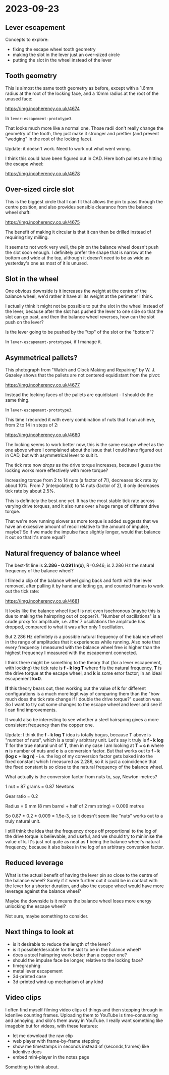 # 2023-09-23

## Lever escapement

Concepts to explore:

 * fixing the escape wheel tooth geometry
 * making the slot in the lever just an over-sized circle
 * putting the slot in the wheel instead of the lever

## Tooth geometry

This is almost the same tooth geometry as before, except with a 1.6mm radius at the root of
the locking face, and a 10mm radius at the root of the unused face:

https://img.incoherency.co.uk/4674

In `lever-escapement-prototype3`.

That looks much more like a normal one. Those radii don't really change the geometry of the tooth,
they just make it stronger and prettier (and prevent "wedging" in the root of the locking face).

Update: it doesn't work. Need to work out what went wrong.

I think this could have been figured out in CAD. Here both pallets are hitting the escape wheel:

https://img.incoherency.co.uk/4678

## Over-sized circle slot

This is the biggest circle that I can fit that allows the pin to pass through the centre position,
and also provides sensible clearance from the balance wheel shaft:

https://img.incoherency.co.uk/4675

The benefit of making it circular is that it can then be drilled instead of requiring tiny milling.

It seems to not work very well, the pin on the balance wheel doesn't push the slot soon enough.
I definitely prefer the shape that is narrow at the bottom and wide at the top, although it doesn't
need to be as wide as yesterday's one as most of it is unused.

## Slot in the wheel

One obvious downside is it increases the weight at the centre of the balance wheel, we'd rather it
have all its weight at the perimeter I think.

I actually think it might not be possible to put the slot in the wheel instead of the lever,
because after the slot has pushed the lever to one side so that the slot can go past, and then
the balance wheel reverses, how can the slot push on the lever?

Is the lever going to be pushed by the "top" of the slot or the "bottom"?

In `lever-escapement-prototype4`, if I manage it.

## Asymmetrical pallets?

This photograph from "Watch and Clock Making and Repairing" by W. J. Gazeley shows that
the pallets are not centered equidistant from the pivot:

https://img.incoherency.co.uk/4677

Instead the locking faces of the pallets are equidistant - I should do the same thing.

In `lever-escapement-prototype3`.

This time I recorded it with every combination of nuts that I can achieve, from 2 to 14 in steps of 2:

https://img.incoherency.co.uk/4680

The locking seems to work better now, this is the same escape wheel as the one above where I complained
about the issue that I could have figured out in CAD, but with asymmetrical lever to suit it.

The tick rate now *drops* as the drive torque increases, because I guess the locking works more effectively
with more torque?

Increasing torque from 2 to 14 nuts (a factor of 7!), decreases tick rate by about 10%. From 7
(interpolated) to 14 nuts (factor of 2), it only decreases tick rate by about 2.5%.

This is definitely the best one yet. It has the most stable tick rate across varying drive torques, and
it also runs over a huge range of different drive torque.

That we're now running slower as more torque is added suggests that we have an excessive
amount of recoil relative to the amount of impulse, maybe? So if we made the impulse face slightly longer, would
that balance it out so that it's more equal?

## Natural frequency of balance wheel

The best-fit line is **2.286 - 0.091 ln(x)**, R=0.946; is 2.286 Hz the natural frequency of the balance wheel?

I filmed a clip of the balance wheel going back and forth with the lever removed, after pulling it by hand and letting go,
and counted frames to work out the tick rate:

https://img.incoherency.co.uk/4681

It looks like the balance wheel itself is not even isochronous (maybe this is due to making the hairspring
out of copper?). "Number of oscillations" is a crude proxy for amplitude, i.e. after 7 oscillations the amplitude
has dropped, compared to what it was after only 1 oscillation.

But 2.286 Hz definitely *is* a possible natural frequency of the balance wheel in the range of amplitudes that
it experiences while running. Also note that every frequency I measured with the balance wheel free is higher than
the highest frequency I measured with the escapement connected.

I think there might be something to the theory that (for a lever escapement, with locking)
the tick rate is **f - k log T** where **f** is the natural frequency,
**T** is the drive torque at the escape wheel, and **k** is some error factor; in an ideal escapement **k=0**.

**If** this theory bears out, then working out the value of **k** for different configurations is a much more legit
way of comparing them than the "how much does the tick rate change if I double the drive torque?" question was.
So I want to try out some changes to the escape wheel and lever and see if I can find improvements.

It would also be interesting to see whether a steel hairspring gives a more consistent frequency than the copper one.

Update: I think the **f - k log T** idea is totally bogus, because **T** above is "number of nuts", which is a totally
arbitrary unit. Let's say it truly is **f - k log T** for the true natural unit of **T**, then in my case I am
looking at **T = c n** where **n** is number of nuts and **c** is a conversion factor. But that works out to
**f - k (log c + log n)** - i.e. the log of my conversion factor gets baked into the fixed constant which I
measured as 2.286, so it is just a coincidence that the fixed constant is so close to the natural frequency
of the balance wheel.

What actually is the conversion factor from nuts to, say, Newton-metres?

1 nut = 87 grams = 0.87 Newtons

Gear ratio = 0.2

Radius = 9 mm (8 mm barrel + half of 2 mm string) = 0.009 metres

So 0.87 * 0.2 * 0.009 = 1.5e-3, so it doesn't seem like "nuts" works out to a truly natural unit.

I still think the idea that the frequency drops off proportional to the log of the drive torque is believable, and useful,
and we should try to minimise the value of **k**. It's just
not quite as neat as **f** being the balance wheel's natural frequency, because it also bakes in the log of an arbitrary conversion
factor.

## Reduced leverage

What is the actual benefit of having the lever pin so close to the centre of the balance wheel?
Surely if it were further out it could be in contact with the lever for a shorter duration, and also
the escape wheel would have more leverage against the balance wheel?

Maybe the downside is it means the balance wheel loses more energy unlocking the escape wheel?

Not sure, maybe something to consider.

## Next things to look at

* is it desirable to reduce the length of the lever?
* is it possible/desirable for the slot to be in the balance wheel?
* does a steel hairspring work better than a copper one?
* should the impulse face be longer, relative to the locking face?
* timegraphing
* metal lever escapement
* 3d-printed case
* 3d-printed wind-up mechanism of any kind

## Video clips

I often find myself filming video clips of things and then stepping through in kdenlive counting frames.
Uploading them to YouTube is time-consuming and annoying, and silo's them away in YouTube. I really
want something like imagebin but for videos, with these features:

 * let me download the raw clip
 * web player with frame-by-frame stepping
 * show me timestamps in seconds instead of (seconds,frames) like kdenlive does
 * embed mini-player in the notes page

Something to think about.
